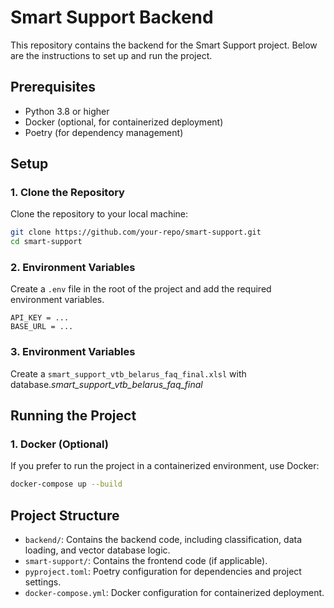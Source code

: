 # Smart Support Backend

This repository contains the backend for the Smart Support project. Below are the instructions to set up and run the project.

## Prerequisites
- Python 3.8 or higher
- Docker (optional, for containerized deployment)
- Poetry (for dependency management)

## Setup

### 1. Clone the Repository
Clone the repository to your local machine:
```bash
git clone https://github.com/your-repo/smart-support.git
cd smart-support
```

### 2. Environment Variables
Create a `.env` file in the root of the project and add the required environment variables.
```
API_KEY = ...
BASE_URL = ...
```
### 3. Environment Variables
Create a `smart_support_vtb_belarus_faq_final.xlsl` with database.*smart_support_vtb_belarus_faq_final*

## Running the Project


### 1. Docker (Optional)
If you prefer to run the project in a containerized environment, use Docker:
```bash
docker-compose up --build
```

## Project Structure
- `backend/`: Contains the backend code, including classification, data loading, and vector database logic.
- `smart-support/`: Contains the frontend code (if applicable).
- `pyproject.toml`: Poetry configuration for dependencies and project settings.
- `docker-compose.yml`: Docker configuration for containerized deployment.

